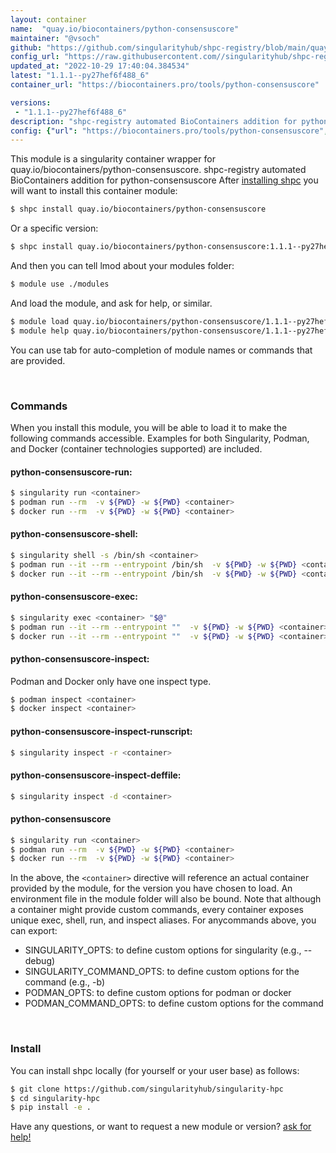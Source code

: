 ```yaml
---
layout: container
name:  "quay.io/biocontainers/python-consensuscore"
maintainer: "@vsoch"
github: "https://github.com/singularityhub/shpc-registry/blob/main/quay.io/biocontainers/python-consensuscore/container.yaml"
config_url: "https://raw.githubusercontent.com//singularityhub/shpc-registry/main/quay.io/biocontainers/python-consensuscore/container.yaml"
updated_at: "2022-10-29 17:40:04.384534"
latest: "1.1.1--py27hef6f488_6"
container_url: "https://biocontainers.pro/tools/python-consensuscore"

versions:
 - "1.1.1--py27hef6f488_6"
description: "shpc-registry automated BioContainers addition for python-consensuscore"
config: {"url": "https://biocontainers.pro/tools/python-consensuscore", "maintainer": "@vsoch", "description": "shpc-registry automated BioContainers addition for python-consensuscore", "latest": {"1.1.1--py27hef6f488_6": "sha256:3b0662865ab54ffe5a64bbf2892fee33e3c031680f3df755ee1e45afd4d3173c"}, "tags": {"1.1.1--py27hef6f488_6": "sha256:3b0662865ab54ffe5a64bbf2892fee33e3c031680f3df755ee1e45afd4d3173c"}, "docker": "quay.io/biocontainers/python-consensuscore"}
---
```


This module is a singularity container wrapper for quay.io/biocontainers/python-consensuscore.
shpc-registry automated BioContainers addition for python-consensuscore
After [installing shpc](#install) you will want to install this container module:


```bash
$ shpc install quay.io/biocontainers/python-consensuscore
```

Or a specific version:

```bash
$ shpc install quay.io/biocontainers/python-consensuscore:1.1.1--py27hef6f488_6
```

And then you can tell lmod about your modules folder:

```bash
$ module use ./modules
```

And load the module, and ask for help, or similar.

```bash
$ module load quay.io/biocontainers/python-consensuscore/1.1.1--py27hef6f488_6
$ module help quay.io/biocontainers/python-consensuscore/1.1.1--py27hef6f488_6
```

You can use tab for auto-completion of module names or commands that are provided.

<br>

### Commands

When you install this module, you will be able to load it to make the following commands accessible.
Examples for both Singularity, Podman, and Docker (container technologies supported) are included.

#### python-consensuscore-run:

```bash
$ singularity run <container>
$ podman run --rm  -v ${PWD} -w ${PWD} <container>
$ docker run --rm  -v ${PWD} -w ${PWD} <container>
```

#### python-consensuscore-shell:

```bash
$ singularity shell -s /bin/sh <container>
$ podman run --it --rm --entrypoint /bin/sh  -v ${PWD} -w ${PWD} <container>
$ docker run --it --rm --entrypoint /bin/sh  -v ${PWD} -w ${PWD} <container>
```

#### python-consensuscore-exec:

```bash
$ singularity exec <container> "$@"
$ podman run --it --rm --entrypoint ""  -v ${PWD} -w ${PWD} <container> "$@"
$ docker run --it --rm --entrypoint ""  -v ${PWD} -w ${PWD} <container> "$@"
```

#### python-consensuscore-inspect:

Podman and Docker only have one inspect type.

```bash
$ podman inspect <container>
$ docker inspect <container>
```

#### python-consensuscore-inspect-runscript:

```bash
$ singularity inspect -r <container>
```

#### python-consensuscore-inspect-deffile:

```bash
$ singularity inspect -d <container>
```



#### python-consensuscore

```bash
$ singularity run <container>
$ podman run --rm  -v ${PWD} -w ${PWD} <container>
$ docker run --rm  -v ${PWD} -w ${PWD} <container>
```


In the above, the `<container>` directive will reference an actual container provided
by the module, for the version you have chosen to load. An environment file in the
module folder will also be bound. Note that although a container
might provide custom commands, every container exposes unique exec, shell, run, and
inspect aliases. For anycommands above, you can export:

 - SINGULARITY_OPTS: to define custom options for singularity (e.g., --debug)
 - SINGULARITY_COMMAND_OPTS: to define custom options for the command (e.g., -b)
 - PODMAN_OPTS: to define custom options for podman or docker
 - PODMAN_COMMAND_OPTS: to define custom options for the command

<br>

### Install

You can install shpc locally (for yourself or your user base) as follows:

```bash
$ git clone https://github.com/singularityhub/singularity-hpc
$ cd singularity-hpc
$ pip install -e .
```

Have any questions, or want to request a new module or version? [ask for help!](https://github.com/singularityhub/singularity-hpc/issues)